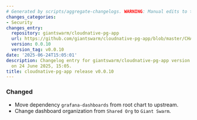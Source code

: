 ```yaml
---
# Generated by scripts/aggregate-changelogs. WARNING: Manual edits to this files will be overwritten.
changes_categories:
- Security
changes_entry:
  repository: giantswarm/cloudnative-pg-app
  url: https://github.com/giantswarm/cloudnative-pg-app/blob/master/CHANGELOG.md#0010---2025-06-24
  version: 0.0.10
  version_tag: v0.0.10
date: '2025-06-24T15:05:01'
description: Changelog entry for giantswarm/cloudnative-pg-app version 0.0.10, published
  on 24 June 2025, 15:05.
title: cloudnative-pg-app release v0.0.10
---
```


### Changed
- Move dependency `grafana-dashboards` from root chart to upstream.
- Change dashboard organization from `Shared Org` to `Giant Swarm`.
